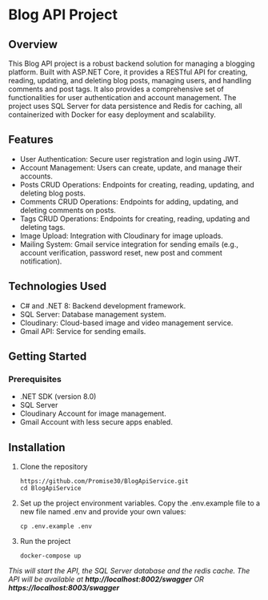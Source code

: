 # Blog API Project

## Overview
This Blog API project is a robust backend solution for managing a blogging platform. Built with ASP.NET Core, it provides a RESTful API for creating, reading, updating, and deleting blog posts, managing users, and handling comments and post tags. It also provides a comprehensive set of functionalities for user authentication and account management. The project uses SQL Server for data persistence and Redis for caching, all containerized with Docker for easy deployment and scalability.

## Features
<ul>
  <li>User Authentication: Secure user registration and login using JWT.</li>
  <li>Account Management: Users can create, update, and manage their accounts.</li>
  <li>Posts CRUD Operations: Endpoints for creating, reading, updating, and deleting blog posts.</li>
  <li>Comments CRUD Operations: Endpoints for adding, updating, and deleting comments on posts.</li>
  <li>Tags CRUD Operations: Endpoints for creating, reading, updating and deleting tags.</li>
  <li>Image Upload: Integration with Cloudinary for image uploads.</li>
  <li>Mailing System: Gmail service integration for sending emails (e.g., account verification, password reset, new post and comment notification).</li>
</ul>

## Technologies Used
<ul>
  <li>C# and .NET 8: Backend development framework.</li>
  <li>SQL Server: Database management system.</li>
  <li>Cloudinary: Cloud-based image and video management service.</li>
  <li>Gmail API: Service for sending emails.</li>
</ul>

## Getting Started
### Prerequisites
<ul>
  <li>.NET SDK (version 8.0)</li>
  <li>SQL Server</li>
  <li>Cloudinary Account for image management.</li>
  <li>Gmail Account with less secure apps enabled.</li>
</ul>

## Installation
1. Clone the repository
   ```
   https://github.com/Promise30/BlogApiService.git
   cd BlogApiService
   ```
2. Set up the project environment variables. Copy the .env.example file to a new file named .env and provide your own values:
   ```
   cp .env.example .env
   ```
3. Run the project
   ```
   docker-compose up
   ```
<i>This will start the API, the SQL Server database and the redis cache. The API will be available at <b>http://localhost:8002/swagger</b> OR <b>https://localhost:8003/swagger</b></i>
